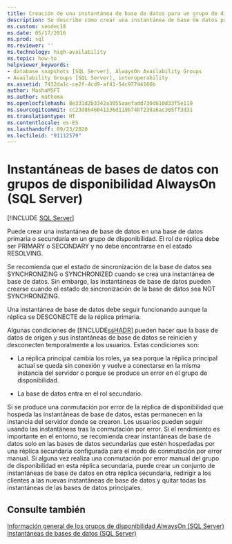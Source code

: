 ```yaml
---
title: Creación de una instantánea de base de datos para un grupo de disponibilidad
description: Se describe cómo crear una instantánea de base de datos para una base de datos dentro de un grupo de disponibilidad Always On en la base de datos principal o la secundaria.
ms.custom: seodec18
ms.date: 05/17/2016
ms.prod: sql
ms.reviewer: ''
ms.technology: high-availability
ms.topic: how-to
helpviewer_keywords:
- database snapshots [SQL Server], AlwaysOn Availability Groups
- Availability Groups [SQL Server], interoperability
ms.assetid: 7432da1c-ce2f-4cd9-af41-54c97744166b
author: MashaMSFT
ms.author: mathoma
ms.openlocfilehash: 8e331d2b3342a3055aaefadd730d610d33f5e119
ms.sourcegitcommit: cc23d8646041336d119b74bf239a6ac305ff3d31
ms.translationtype: HT
ms.contentlocale: es-ES
ms.lasthandoff: 09/23/2020
ms.locfileid: "91112579"
---
```

# <a name="database-snapshots-with-always-on-availability-groups-sql-server"></a>Instantáneas de bases de datos con grupos de disponibilidad AlwaysOn (SQL Server)
[!INCLUDE [SQL Server](../../../includes/applies-to-version/sqlserver.md)]

  Puede crear una instantánea de base de datos en una base de datos primaria o secundaria en un grupo de disponibilidad. El rol de réplica debe ser PRIMARY o SECONDARY y no debe encontrarse en el estado RESOLVING.  
  
 Se recomienda que el estado de sincronización de la base de datos sea SYNCHRONIZING o SYNCHRONIZED cuando se crea una instantánea de base de datos. Sin embargo, las instantáneas de base de datos pueden crearse cuando el estado de sincronización de la base de datos sea NOT SYNCHRONIZING.  
  
 Una instantánea de base de datos debe seguir funcionando aunque la réplica se DESCONECTE de la réplica primaria.  
  
 Algunas condiciones de [!INCLUDE[ssHADR](../../../includes/sshadr-md.md)] pueden hacer que la base de datos de origen y sus instantáneas de base de datos se reinicien y desconecten temporalmente a los usuarios. Estas condiciones son:  
  
-   La réplica principal cambia los roles, ya sea porque la réplica principal actual se queda sin conexión y vuelve a conectarse en la misma instancia del servidor o porque se produce un error en el grupo de disponibilidad.  
  
-   La base de datos entra en el rol secundario.  
  
 Si se produce una conmutación por error de la réplica de disponibilidad que hospeda las instantáneas de base de datos, estas permanecen en la instancia del servidor donde se crearon. Los usuarios pueden seguir usando las instantáneas tras la conmutación por error. Si el rendimiento es importante en el entorno, se recomienda crear instantáneas de base de datos solo en las bases de datos secundarias que estén hospedadas por una réplica secundaria configurada para el modo de conmutación por error manual.  Si alguna vez realiza una conmutación por error manual del grupo de disponibilidad en esta réplica secundaria, puede crear un conjunto de instantáneas de base de datos en otra réplica secundaria, redirigir a los clientes a las nuevas instantáneas de base de datos y quitar todas las instantáneas de las bases de datos principales.  
  
## <a name="see-also"></a>Consulte también  
 [Información general de los grupos de disponibilidad AlwaysOn &#40;SQL Server&#41;](../../../database-engine/availability-groups/windows/overview-of-always-on-availability-groups-sql-server.md)   
 [Instantáneas de bases de datos &#40;SQL Server&#41;](../../../relational-databases/databases/database-snapshots-sql-server.md)  
  
  
